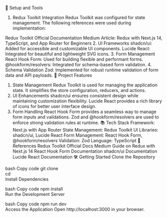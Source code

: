 🔧 Setup and Tools
1. Redux Toolkit Integration
Redux Toolkit was configured for state management. The following references were used during implementation:

Redux Toolkit Official Documentation
Medium Article: Redux with Next.js 14, TypeScript, and App Router for Beginners
2. UI Frameworks
shadcn/ui: Added for accessible and customizable UI components.
Lucide React: Integrated for beautiful and lightweight SVG icons.
3. Form Management
React Hook Form: Used for building flexible and performant forms.
@hookform/resolvers: Integrated for schema-based form validation.
4. Schema Validation
Zod: Implemented for robust runtime validation of form data and API payloads.
🚀 Project Features
1. State Management
Redux Toolkit is used for managing the application state. It simplifies the store configuration, reducers, and actions.
2. UI Enhancements
shadcn/ui ensures consistent design while maintaining customization flexibility.
Lucide React provides a rich library of icons for better user interface design.
3. Form Handling
React Hook Form provides a seamless way to manage form inputs and validations.
Zod and @hookform/resolvers are used to enforce strong validation rules at runtime.
📚 Tech Stack
Framework: Next.js with App Router
State Management: Redux Toolkit
UI Libraries: shadcn/ui, Lucide React
Form Management: React Hook Form, @hookform/resolvers
Validation: Zod
Language: TypeScript
📄 References
Redux Toolkit Official Docs
Medium Guide on Redux with Next.js 14
React Hook Form Documentation
shadcn/ui Documentation
Lucide React Documentation
🛠️ Getting Started
Clone the Repository

bash
Copy code
git clone <repository-url>  
cd <project-folder>  
Install Dependencies

bash
Copy code
npm install  
Run the Development Server

bash
Copy code
npm run dev  
Access the Application
Open http://localhost:3000 in your browser.

